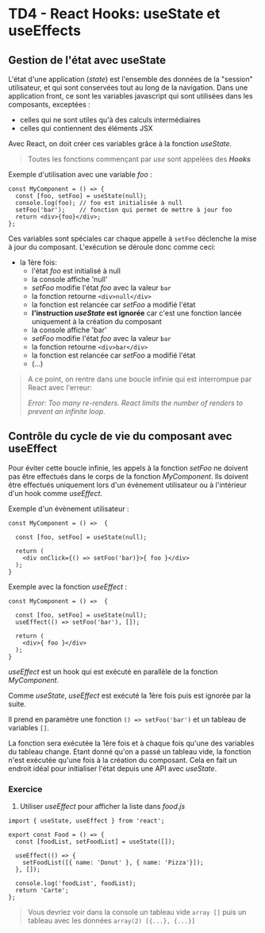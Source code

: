 # TD4 - React Hooks: useState et useEffects

## Gestion de l'état avec useState

L'état d'une application (_state_) est l'ensemble des données de la "session" utilisateur, et qui sont conservées tout au long de la navigation.
Dans une application front, ce sont les variables javascript qui sont utilisées dans les composants, exceptées : 
- celles qui ne sont utiles qu'à des calculs intermédiaires
- celles qui contiennent des éléments JSX

Avec React, on doit créer ces variables grâce à la fonction _useState_. 

> Toutes les fonctions commençant par _use_ sont appelées des **_Hooks_**

Exemple d'utilisation avec une variable _foo_ :

```
const MyComponent = () => {
  const [foo, setFoo] = useState(null);
  console.log(foo); // foo est initialisée à null
  setFoo('bar');    // fonction qui permet de mettre à jour foo
  return <div>{foo}</div>;
};
```

Ces variables sont spéciales car chaque appelle à `setFoo` déclenche la mise à jour du composant. L'exécution se déroule donc comme ceci:
- la 1ère fois:
  * l'état _foo_ est initialisé à null
  * la console affiche 'null'
  * _setFoo_ modifie l'état _foo_ avec la valeur `bar`
  * la fonction retourne `<div>null</div>`
  * la fonction est relancée car _setFoo_ a modifié l'état
  * **l'instruction _useState_ est ignorée** car c'est une fonction lancée uniquement à la création du composant
  * la console affiche 'bar'
  * _setFoo_ modifie l'état _foo_ avec la valeur `bar`
  * la fonction retourne `<div>bar</div>`
  * la fonction est relancée car _setFoo_ a modifié l'état
  * (...)

> A ce point, on rentre dans une boucle infinie qui est interrompue par React avec l'erreur:
>
> _Error: Too many re-renders. React limits the number of renders to prevent an infinite loop._


## Contrôle du cycle de vie du composant avec useEffect

Pour éviter cette boucle infinie, les appels à la fonction _setFoo_ ne doivent pas être effectués dans le corps de la fonction _MyComponent_.
Ils doivent être effectués uniquement lors d'un évènement utilisateur ou à l'intérieur d'un hook comme _useEffect_.

Exemple d'un évènement utilisateur :

```
const MyComponent = () =>  {
  
  const [foo, setFoo] = useState(null);
  
  return (
    <div onClick={() => setFoo('bar)}>{ foo }</div>
  );
}
```

Exemple avec la fonction _useEffect_ :

```
const MyComponent = () =>  {
  
  const [foo, setFoo] = useState(null);
  useEffect(() => setFoo('bar'), []);

  return (
    <div>{ foo }</div>
  );
}
```

_useEffect_ est un hook qui est exécuté en parallèle de la fonction _MyComponent_. 

Comme _useState_, _useEffect_ est exécuté la 1ère fois puis est ignorée par la suite.

Il prend en paramètre une fonction `() => setFoo('bar')` et un tableau de variables `[]`.

La fonction sera exécutée la 1ère fois et à chaque fois qu'une des variables du tableau change.
Etant donné qu'on a passé un tableau vide, la fonction n'est exécutée qu'une fois à la création du composant.
Cela en fait un endroit idéal pour initialiser l'état depuis une API avec _useState_.

### Exercice

1. Utiliser _useEffect_ pour afficher la liste dans _food.js_

```
import { useState, useEffect } from 'react';

export const Food = () => {
  const [foodList, setFoodList] = useState([]);

  useEffect(() => {
    setFoodList([{ name: 'Donut' }, { name: 'Pizza'}]);
  }, []);

  console.log('foodList', foodList);  
  return 'Carte';
};
```

> Vous devriez voir dans la console un tableau vide `array []` puis un tableau avec les données `array(2) [{...}, {...}]`


